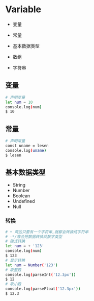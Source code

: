 # Variable

- 变量

- 常量
- 基本数据类型

- 数组
- 字符串

## 变量

```sh
# 声明变量
let num = 10
console.log(num)
$ 10
```

## 常量

```sh
# 声明常量
const uname = lesen
console.log(uname)
$ lesen
```

## 基本数据类型

- String
- Number
- Boolean
- Undefined
- Null

### 转换

```sh
# + 两边只要有一个字符串,就都会转换成字符串
# -*/等会把数据转换成数字类型
# 隐式转换
let num = + '123'
console.log(num)
$ 123
# 显示转换
let num = Number('123')
# 取整数
console.log(parseInt('12.3px'))
$ 12
# 取小数
console.log(parseFloat('12.3px'))
$ 12.3
```





